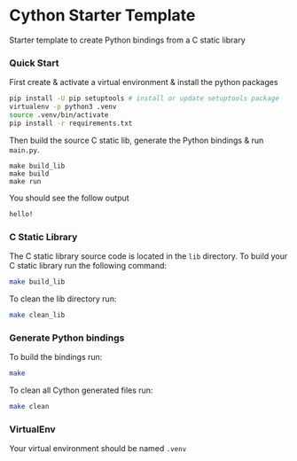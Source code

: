 # Cython Starter Template
Starter template to create Python bindings from a C static library

### Quick Start

First create & activate a virtual environment & install the python packages
```bash
pip install -U pip setuptools # install or update setuptools package  
virtualenv -p python3 .venv
source .venv/bin/activate
pip install -r requirements.txt
```
Then build the source C static lib, generate the Python bindings
& run `main.py`.
```
make build_lib
make build
make run
```
You should see the follow output
```bash
hello!
```

### C Static Library
The C static library source code is located in the `lib` directory.
To build your C static library run the following command:
```bash
make build_lib
```

To clean the lib directory run:
```bash
make clean_lib
```

### Generate Python bindings
To build the bindings run:
```bash
make
```
To clean all Cython generated files run:
```bash
make clean
```

### VirtualEnv
Your virtual environment should be named `.venv`
